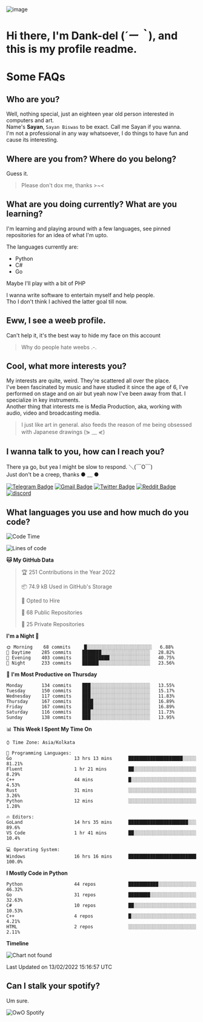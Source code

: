 ![image](https://user-images.githubusercontent.com/63096193/125182844-29f20800-e22f-11eb-8dc9-b0f2d29647bb.png)

# **Hi there, I'm Dank-del (*´ー｀*), and this is my profile readme.**
<!--  [![Profile views](https://gpvc.arturio.dev/dank-del)](https://github.com/dank-del) -->
# Some FAQs

## **Who are you?**

Well, nothing special, just an eighteen year old person interested in computers and art. \
Name's **Sayan**, `Sayan Biswas` to be exact. Call me Sayan if you wanna. \
I'm not a professional in any way whatsoever, I do things to have fun and cause its interesting.

## **Where are you from? Where do you belong?**

Guess it.
> Please don't dox me, thanks >~<

## **What are you doing currently? What are you learning?**

I'm learning and playing around with a few languages, see pinned repositories for an idea of what I'm upto.

The languages currently are:

- Python
- C#
- Go

Maybe I'll play with a bit of PHP

I wanna write software to entertain myself and help people. \
Tho I don't think I achived the latter goal till now.

## **Eww, I see a weeb profile.**

Can't help it, it's the best way to hide my face on this account
> Why do people hate weebs .-.

## **Cool, what more interests you?**

My interests are quite, weird. They're scattered all over the place. \
I've been fascinated by music and have studied it since the age of 6, I've performed on stage and on air but yeah now I've been away from that. I specialize in key instruments. \
Another thing that interests me is Media Production, aka, working with audio, video and broadcasting media.

> I just like art in general. also feeds the reason of me being obsessed with Japanese drawings (⋟ ﹏ ⋞)

## **I wanna talk to you, how can I reach you?**

There ya go, but yea I might be slow to respond. ＼(￣O￣) \
Just don't be a creep, thanks ● ﹏ ●

[![Telegram Badge](https://img.shields.io/badge/-dank_as_fuck-1ca0f1?style=flat-square&logo=telegram&logoColor=white&link=https://t.me/dank_as_fuck)](https://t.me/dank_as_fuck)
[![Gmail Badge](https://img.shields.io/badge/-chizuru@kanojo.tk-c14438?style=flat-square&logo=Gmail&logoColor=white&link=mailto:chizuru@kanojo.tk)](mailto:chizuru@kanojo.tk)
[![Twitter Badge](https://img.shields.io/twitter/follow/TheDankDel?style=social)](https://twitter.com/TheDankDel)
[![Reddit Badge](https://img.shields.io/reddit/user-karma/combined/dank_as_fuck_?style=social)](https://www.reddit.com/user/dank_as_fuck_/)
[![discord](https://discord-md-badge.vercel.app/api/shield/506536929152466945?style=social)](https://discordapp.com/users/506536929152466945)

## **What languages you use and how much do you code?**

<!--START_SECTION:waka-->
![Code Time](http://img.shields.io/badge/Code%20Time-459%20hrs%2024%20mins-blue)

![Lines of code](https://img.shields.io/badge/From%20Hello%20World%20I%27ve%20Written-868%20Thousand%20lines%20of%20code-blue)

**🐱 My GitHub Data** 

> 🏆 251 Contributions in the Year 2022
 > 
> 📦 74.9 kB Used in GitHub's Storage 
 > 
> 💼 Opted to Hire
 > 
> 📜 68 Public Repositories 
 > 
> 🔑 25 Private Repositories  
 > 
**I'm a Night 🦉** 

```text
🌞 Morning    68 commits     █░░░░░░░░░░░░░░░░░░░░░░░░   6.88% 
🌆 Daytime    285 commits    ███████░░░░░░░░░░░░░░░░░░   28.82% 
🌃 Evening    403 commits    ██████████░░░░░░░░░░░░░░░   40.75% 
🌙 Night      233 commits    ██████░░░░░░░░░░░░░░░░░░░   23.56%

```
📅 **I'm Most Productive on Thursday** 

```text
Monday       134 commits    ███░░░░░░░░░░░░░░░░░░░░░░   13.55% 
Tuesday      150 commits    ███░░░░░░░░░░░░░░░░░░░░░░   15.17% 
Wednesday    117 commits    ███░░░░░░░░░░░░░░░░░░░░░░   11.83% 
Thursday     167 commits    ████░░░░░░░░░░░░░░░░░░░░░   16.89% 
Friday       167 commits    ████░░░░░░░░░░░░░░░░░░░░░   16.89% 
Saturday     116 commits    ███░░░░░░░░░░░░░░░░░░░░░░   11.73% 
Sunday       138 commits    ███░░░░░░░░░░░░░░░░░░░░░░   13.95%

```


📊 **This Week I Spent My Time On** 

```text
⌚︎ Time Zone: Asia/Kolkata

💬 Programming Languages: 
Go                       13 hrs 13 mins      ████████████████████░░░░░   81.21% 
Fluent                   1 hr 21 mins        ██░░░░░░░░░░░░░░░░░░░░░░░   8.29% 
C++                      44 mins             █░░░░░░░░░░░░░░░░░░░░░░░░   4.53% 
Rust                     31 mins             ░░░░░░░░░░░░░░░░░░░░░░░░░   3.26% 
Python                   12 mins             ░░░░░░░░░░░░░░░░░░░░░░░░░   1.28%

🔥 Editors: 
GoLand                   14 hrs 35 mins      ██████████████████████░░░   89.6% 
VS Code                  1 hr 41 mins        ██░░░░░░░░░░░░░░░░░░░░░░░   10.4%

💻 Operating System: 
Windows                  16 hrs 16 mins      █████████████████████████   100.0%

```

**I Mostly Code in Python** 

```text
Python                   44 repos            ███████████░░░░░░░░░░░░░░   46.32% 
Go                       31 repos            ████████░░░░░░░░░░░░░░░░░   32.63% 
C#                       10 repos            ██░░░░░░░░░░░░░░░░░░░░░░░   10.53% 
C++                      4 repos             █░░░░░░░░░░░░░░░░░░░░░░░░   4.21% 
HTML                     2 repos             ░░░░░░░░░░░░░░░░░░░░░░░░░   2.11%

```


**Timeline**

![Chart not found](https://raw.githubusercontent.com/Dank-del/Dank-del/main/charts/bar_graph.png) 


 Last Updated on 13/02/2022 15:16:57 UTC
<!--END_SECTION:waka-->

## **Can I stalk your spotify?**

Um sure.

![OwO Spotify](https://spotify-recently-played-readme.vercel.app/api?user=31fdrsslnr7nvq4ytqwtw7c4rxfm&count=5)
